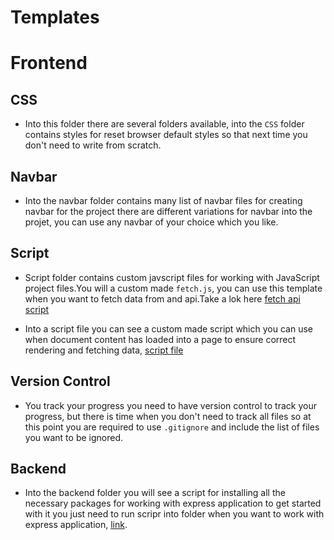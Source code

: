 # Templates

# Frontend

## CSS

- Into this folder there are several folders available, into the `CSS` folder contains styles for reset browser default styles so that next time you don't need to write from scratch.

## Navbar

- Into the navbar folder contains many list of navbar files for creating navbar for the project there are different variations for navbar into the projet, you can use any navbar of your choice which you like.

## Script

- Script folder contains custom javscript files for working with JavaScript project files.You will a custom made `fetch.js`, you can use this template when you want to fetch data from and api.Take a lok here [fetch api script](../templates/script/fetch.js)

- Into a script file you can see a custom made script which you can use when document content has loaded into a page to ensure correct rendering and fetching data, [script file](../templates/script/script.js)

## Version Control

- You track your progress you need to have version control to track your progress, but there is time when you don't need to track all files so at this point you are required to use `.gitignore` and include the list of files you want to be ignored.

## Backend

- Into the backend folder you will see a script for installing all the necessary packages for working with express application to get started with it you just need to run scripr into folder when you want to work with express application, [link](/templates/backend/express_packages_install.sh).
